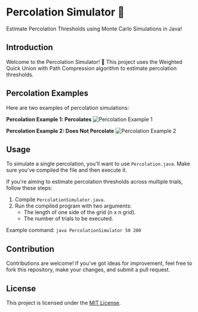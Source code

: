 # Percolation Simulator 🧪
Estimate Percolation Thresholds using Monte Carlo Simulations in Java!

## Introduction

Welcome to the Percolation Simulator! 🚀 This project uses the Weighted Quick Union with Path Compression algorithm to estimate percolation thresholds.

## Percolation Examples

Here are two examples of percolation simulations:

**Percolation Example 1: Percolates**
![Percolation Example 1](https://github.com/sBubshait/percolation-simulator/assets/44058159/eb75a715-2443-4e3f-920c-065abd75c306)

**Percolation Example 2: Does Not Percolate**
![Percolation Example 2](https://github.com/sBubshait/percolation-simulator/assets/44058159/08f31afa-4ab9-4669-9a9c-128ce2b5e20a)


## Usage

To simulate a single percolation, you'll want to use `Percolation.java`. Make sure you've compiled the file and then execute it.

If you're aiming to estimate percolation thresholds across multiple trials, follow these steps:

1. Compile `PercolationSimulator.java`.
2. Run the compiled program with two arguments:
   - The length of one side of the grid (n x n grid).
   - The number of trials to be executed.

Example command: `java PercolationSimulator 50 200`

## Contribution

Contributions are welcome! If you've got ideas for improvement, feel free to fork this repository, make your changes, and submit a pull request.

## License

This project is licensed under the [MIT License](LICENSE).
